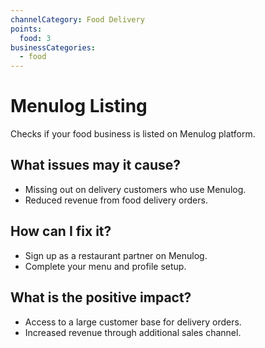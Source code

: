 ```yaml
---
channelCategory: Food Delivery
points:
  food: 3
businessCategories:
  - food
---
```


# Menulog Listing

Checks if your food business is listed on Menulog platform.

## What issues may it cause?

- Missing out on delivery customers who use Menulog.
- Reduced revenue from food delivery orders.

## How can I fix it?

- Sign up as a restaurant partner on Menulog.
- Complete your menu and profile setup.

## What is the positive impact?

- Access to a large customer base for delivery orders.
- Increased revenue through additional sales channel. 